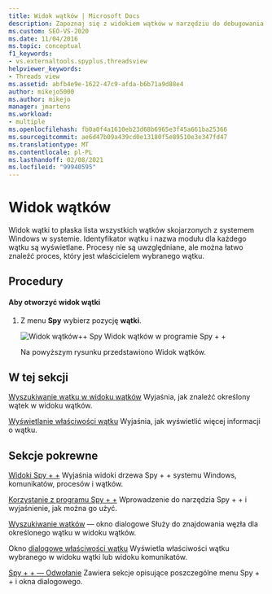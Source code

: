 ```yaml
---
title: Widok wątków | Microsoft Docs
description: Zapoznaj się z widokiem wątków w narzędziu do debugowania programu Spy + +. Widok wątki to płaska lista wszystkich wątków skojarzonych z systemem Windows w systemie.
ms.custom: SEO-VS-2020
ms.date: 11/04/2016
ms.topic: conceptual
f1_keywords:
- vs.externaltools.spyplus.threadsview
helpviewer_keywords:
- Threads view
ms.assetid: abfb4e9e-1622-47c9-afda-b6b71a9d88e4
author: mikejo5000
ms.author: mikejo
manager: jmartens
ms.workload:
- multiple
ms.openlocfilehash: fb0a0f4a1610eb23d68b6965e3f45a661ba25366
ms.sourcegitcommit: ae6d47b09a439cd0e13180f5e89510e3e347fd47
ms.translationtype: MT
ms.contentlocale: pl-PL
ms.lasthandoff: 02/08/2021
ms.locfileid: "99940595"
---
```

# <a name="threads-view"></a>Widok wątków
Widok wątki to płaska lista wszystkich wątków skojarzonych z systemem Windows w systemie. Identyfikator wątku i nazwa modułu dla każdego wątku są wyświetlane. Procesy nie są uwzględniane, ale można łatwo znaleźć proces, który jest właścicielem wybranego wątku.

## <a name="procedures"></a>Procedury

#### <a name="to-open-the-threads-view"></a>Aby otworzyć widok wątki

1. Z menu **Spy** wybierz pozycję **wątki**.

   ![Widok wątków&#43;&#43; Spy](../debugger/media/spy--_threads.png "_Threads Spy + +") Widok wątków w programie Spy + +

   Na powyższym rysunku przedstawiono Widok wątków.

## <a name="in-this-section"></a>W tej sekcji
 [Wyszukiwanie wątku w widoku wątków](../debugger/how-to-search-for-a-thread-in-threads-view.md) Wyjaśnia, jak znaleźć określony wątek w widoku wątków.

 [Wyświetlanie właściwości wątku](../debugger/how-to-display-thread-properties.md) Wyjaśnia, jak wyświetlić więcej informacji o wątku.

## <a name="related-sections"></a>Sekcje pokrewne
 [Widoki Spy + +](../debugger/spy-increment-views.md) Wyjaśnia widoki drzewa Spy + + systemu Windows, komunikatów, procesów i wątków.

 [Korzystanie z programu Spy + +](../debugger/using-spy-increment.md) Wprowadzenie do narzędzia Spy + + i wyjaśnienie, jak można go użyć.

 [Wyszukiwanie wątków](../debugger/thread-search-dialog-box.md) — okno dialogowe Służy do znajdowania węzła dla określonego wątku w widoku wątków.

 Okno [dialogowe właściwości wątku](../debugger/message-properties-dialog-box.md) Wyświetla właściwości wątku wybranego w widoku wątki lub widoku komunikatów.

 [Spy + + — Odwołanie](../debugger/spy-increment-reference.md) Zawiera sekcje opisujące poszczególne menu Spy + + i okna dialogowego.